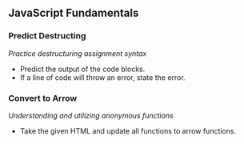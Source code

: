 ## JavaScript Fundamentals

### Predict Destructing
_Practice destructuring assignment syntax_
- Predict the output of the code blocks.
- If a line of code will throw an error, state the error.

### Convert to Arrow
_Understanding and utilizing anonymous functions_
- Take the given HTML and update all functions to arrow functions.



